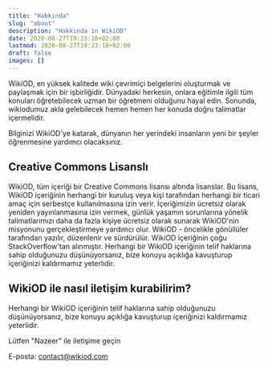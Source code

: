 ```yaml
---
title: "Hakkında"
slug: "about"
description: "Hakkında in WikiOD"
date: 2020-08-27T19:23:18+02:00
lastmod: 2020-08-27T19:23:18+02:00
draft: false
images: []
---
```


WikiOD, en yüksek kalitede wiki çevrimiçi belgelerini oluşturmak ve paylaşmak için bir işbirliğidir. Dünyadaki herkesin, onlara eğitimle ilgili tüm konuları öğretebilecek uzman bir öğretmeni olduğunu hayal edin. Sonunda, wikiodumuz akla gelebilecek hemen hemen her konuda doğru talimatlar içermelidir.

Bilginizi WikiOD'ye katarak, dünyanın her yerindeki insanların yeni bir şeyler öğrenmesine yardımcı olacaksınız.

## Creative Commons Lisanslı

WikiOD, tüm içeriği bir Creative Commons lisansı altında lisanslar. Bu lisans, WikiOD içeriğinin herhangi bir kuruluş veya kişi tarafından herhangi bir ticari amaç için serbestçe kullanılmasına izin verir. İçeriğimizin ücretsiz olarak yeniden yayınlanmasına izin vermek, günlük yaşamın sorunlarına yönelik talimatlarımızı daha da fazla kişiye ücretsiz olarak sunarak WikiOD'nin misyonunu gerçekleştirmeye yardımcı olur. WikiOD - öncelikle gönüllüler tarafından yazılır, düzenlenir ve sürdürülür. WikiOD içeriğinin çoğu StackOverflow'tan alınmıştır. Herhangi bir WikiOD içeriğinin telif haklarına sahip olduğunuzu düşünüyorsanız, bize konuyu açıklığa kavuşturup içeriğinizi kaldırmamız yeterlidir.

## WikiOD ile nasıl iletişim kurabilirim?

Herhangi bir WikiOD içeriğinin telif haklarına sahip olduğunuzu düşünüyorsanız, bize konuyu açıklığa kavuşturup içeriğinizi kaldırmamız yeterlidir.

Lütfen "Nazeer" ile iletişime geçin

E-posta: contact@wikiod.com